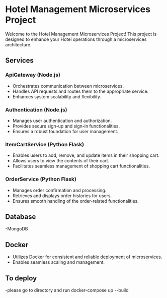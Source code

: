 # Hotel Management Microservices Project

Welcome to the Hotel Management Microservices Project! This project is designed to enhance your Hotel operations through a microservices architecture.

## Services

### ApiGateway (Node.js)
- Orchestrates communication between microservices.
- Handles API requests and routes them to the appropriate service.
- Enhances system scalability and flexibility.

### Authentication (Node.js)
- Manages user authentication and authorization.
- Provides secure sign-up and sign-in functionalities.
- Ensures a robust foundation for user management.

### ItemCartService (Python Flask)
- Enables users to add, remove, and update items in their shopping cart.
- Allows users to view the contents of their cart.
- Facilitates seamless management of shopping cart functionalities.

### OrderService (Python Flask)
- Manages order confirmation and processing.
- Retrieves and displays order histories for users.
- Ensures smooth handling of the order-related functionalities.

## Database

-MongoDB


## Docker
- Utilizes Docker for consistent and reliable deployment of microservices.
- Enables seamless scaling and management.

## To deploy
-please go to directory and run docker-compose up --build

